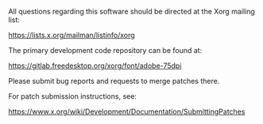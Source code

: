 
All questions regarding this software should be directed at the
Xorg mailing list:

  https://lists.x.org/mailman/listinfo/xorg

The primary development code repository can be found at:

  https://gitlab.freedesktop.org/xorg/font/adobe-75dpi

Please submit bug reports and requests to merge patches there.

For patch submission instructions, see:

  https://www.x.org/wiki/Development/Documentation/SubmittingPatches

